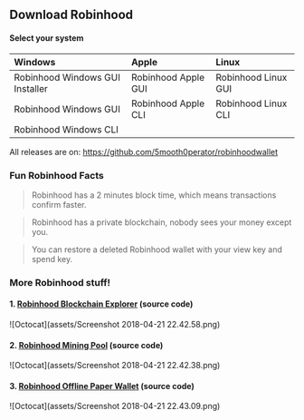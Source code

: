 ## Download Robinhood

#### Select your system

| Windows        | Apple          | Linux |
|:-------------|:------------------|:------|
| Robinhood Windows GUI Installer | Robinhood Apple GUI   | Robinhood Linux GUI  |
| Robinhood Windows GUI           | Robinhood Apple CLI   | Robinhood Linux CLI  |
| Robinhood Windows CLI           |

All releases are on: https://github.com/5mooth0perator/robinhoodwallet

### Fun Robinhood Facts

> Robinhood has a 2 minutes block time, which means transactions confirm faster.

> Robinhood has a private blockchain, nobody sees your money except you.

> You can restore a deleted Robinhood wallet with your view key and spend key.

### More Robinhood stuff!

#### 1. [Robinhood Blockchain Explorer](https://jekyllrb.com/) (source code)
![Octocat](assets/Screenshot 2018-04-21 22.42.58.png)

#### 2. [Robinhood Mining Pool](https://jekyllrb.com/) (source code)
![Octocat](assets/Screenshot 2018-04-21 22.42.38.png)

#### 3. [Robinhood Offline Paper Wallet](https://jekyllrb.com/) (source code)
![Octocat](assets/Screenshot 2018-04-21 22.43.09.png)

